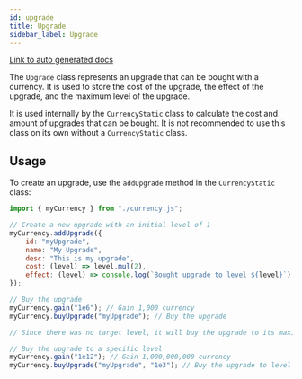 ```yaml
---
id: upgrade
title: Upgrade
sidebar_label: Upgrade
---
```


<!-- .d.ts for reference
/**
 * Calculates the cost and how many upgrades you can buy
 * Uses {@link inverseFunctionApprox} to calculate the maximum affordable quantity.
 * The priority is: `target === 1` > `costBulk` > `el`
 * @param value - The current value of the currency.
 * @param upgrade - The upgrade object to calculate.
 * @param start - The starting level of the upgrade. Defaults the current level of the upgrade.
 * @param end - The ending level or quantity to reach for the upgrade.
 * @param mode - The mode/mean method to use. See {@link MeanMode}
 * @param iterations - The amount of iterations to perform. Defaults to `15`.
 * @param el - ie Endless: Flag to exclude the sum calculation and only perform binary search. (DEPRECATED, use `el` in the upgrade object instead)
 * @returns [amount, cost] - Returns the amount of upgrades you can buy and the cost of the upgrades. If you can't afford any, it returns [new Decimal(0), new Decimal(0)].
 */
declare function calculateUpgrade(value: DecimalSource, upgrade: UpgradeStatic<string>, start?: DecimalSource, end?: DecimalSource, mode?: MeanMode, iterations?: number, el?: boolean): [amount: Decimal, cost: Decimal];
/**
 * Interface for initializing an upgrade.
 * @template N - The ID of the upgrade.
 */
interface UpgradeInit<N extends string = string> {
    /**
     * The ID of the upgrade.
     * Used to retrieve the upgrade later.
     */
    readonly id: N;
    /** The name of the upgrade. Defaults to the ID. */
    name?: string;
    /**
     * The description of the upgrade.
     * Can be a string or a function that returns a string.
     * Made into a getter function to allow for dynamic descriptions.
     * @example
     * // A dynamic description that returns a string
     * const description = (a, b) => `This is a ${a} that returns a ${b}`;
     *
     * // ... create upgrade here (see currencyStatic.addUpgrade)
     *
     * const upgrade = currencyStatic.getUpgrade("upgradeID");
     *
     * // Getter property
     * console.log(upgrade.description); // "This is a undefined that returns a undefined"
     *
     * // Getter function
     * console.log(upgrade.descriptionFn("dynamic", "string")); // "This is a dynamic that returns a string"
     */
    description?: ((...args: any[]) => string) | string;
    /**
     * The cost of upgrades at a certain level.
     * This function should evaluate to a non-negative number, and should be deterministic and continuous for all levels above 0.
     * Also, if you do not set your own `costBulk` function, the function should always be greater than the level.
     * @param level - The CURRENT (not next) level of the upgrade. It will always be a positive integer.
     * @returns The cost of the upgrade. It should be a non-negative integer greater than or equal to 0.
     * @example
     * // A cost function that returns twice the level.
     * (level) => level.mul(2)
     */
    cost: (level: Decimal) => Decimal;
    /**
     * The cost of buying a bulk of upgrades at a certain level. (inverse of cost function).
     * EL is automatically applied to the cost.
     * WARNING: In v8.x.x and above, the return order is [amount, cost] instead of [cost, amount].
     * @param level - The current level of the upgrade.
     * @param target - The target level of the upgrade.
     * @returns [cost, amount] - The cost of the upgrades and the amount of upgrades you can buy. If you can't afford any, it returns [new Decimal(0), new Decimal(0)].
     * @example
     * // A cost function that returns the sum of the levels and the target.
     * // In this example, the cost function is twice the level. The cost bulk function is the sum of the levels and the target.
     * // -target^2 + target + level^2 + level
     * (level, target) => target.pow(2).mul(-1).add(target).add(level.pow(2)).add(level)
     */
    costBulk?: (currencyValue: Decimal, level: Decimal, target: Decimal) => [amount: Decimal, cost: Decimal];
    /**
     * The maximum level of the upgrade.
     * Warning: If not set, the upgrade will not have a maximum level and can continue to increase indefinitely.
     */
    maxLevel?: Decimal;
    /**
     * The effect of the upgrade. This runs when the upgrade is bought, and instantly if `runEffectInstantly` is true.
     * @param level - The current level of the upgrade.
     * @param context - The upgrade object.
     */
    effect?: (level: Decimal, context: UpgradeStatic<N>) => void;
    /**
     * Endless / Everlasting: Flag to exclude the sum calculation and only perform binary search.
     * Note: A function value is also allowed, and will be evaluated when the upgrade is bought or calculated.
     * (but you should use a getter function instead)
     */
    el?: boolean | (() => boolean);
    /**
     * The default level of the upgrade.
     * Automatically set to `1` if not provided.
     */
    level?: Decimal;
}
/**
 * Interface for an upgrade.
 * @template N - The ID of the upgrade. See {@link UpgradeInit}
 */
interface IUpgradeStatic<N extends string = string> extends Omit<UpgradeInit<N>, "level"> {
    maxLevel?: Decimal;
    name: string;
    description: string;
    /**
     * A function that returns a description of the upgrade.
     * @param args - Arguments to pass to the description function.
     * @returns The description of the upgrade.
     */
    descriptionFn: (...args: any[]) => string;
}
/**
 * Interface for upgrade data.
 * @template N - The ID of the upgrade. See {@link UpgradeInit}
 */
interface IUpgradeData<N extends string = string> extends Pick<UpgradeInit<N>, "id" | "level"> {
}
/**
 * Represents a decimal number in the form of a string. `sign/mag/layer`
 * @deprecated Use an object index instead.
 */
type DecimalJSONString = `${number}/${number}/${number}`;
/**
 * Represents the name of an upgrade (EL) that is cached (for map keys fast lookup instead of looping through all upgrades).
 * In the form of: "el/${level: {@link DecimalJSONString}}"
 * @deprecated Use an object index instead.
 */
type UpgradeCachedELName = `el/${DecimalJSONString}`;
/**
 * Represents the name of an upgrade (Sum) that is cached (for map keys fast lookup instead of looping through all upgrades).
 * In the form of: "sum/${start: {@link DecimalJSONString}}/${end: {@link DecimalJSONString}}"
 * @deprecated Use an object index instead.
 */
type UpgradeCachedSumName = `sum/${DecimalJSONString}/${DecimalJSONString}`;
/**
 * Converts a decimal number to a JSON string.
 * @deprecated Use an object index instead.
 * @param n - The decimal number to convert.
 * @returns The decimal number in the form of a string. `sign/mag/layer` See {@link DecimalJSONString}
 */
declare function decimalToJSONString(n: DecimalSource): DecimalJSONString;
/**
 * Converts an upgrade to a cache name (EL)
 * @deprecated Use an object index instead.
 * @param level - The level of the upgrade.
 * @returns The name of the upgrade (EL) that is cached. See {@link UpgradeCachedELName}
 */
declare function upgradeToCacheNameEL(level: DecimalSource): UpgradeCachedELName;
/**
 * Interface for an upgrade that is cached.
 * @template EL - Whether the upgrade is EL or not.
 */
interface UpgradeCached<EL extends boolean = false> extends Pick<UpgradeInit, "id" | "el"> {
    el: EL;
}
/** Interface for an upgrade that is cached. (EL) */
interface UpgradeCachedEL extends UpgradeCached<true>, Pick<UpgradeInit, "level"> {
    level: Decimal;
    /** The cost of the upgrade at level (el) */
    cost: Decimal;
}
/** Interface for an upgrade that is cached. (Not EL) */
interface UpgradeCachedSum extends UpgradeCached<false> {
    start: Decimal;
    end: Decimal;
    /**
     * The cost of the upgrade from start to end. (summation)
     */
    cost: Decimal;
}
/**
 * Represents the frontend for an upgrade.
 * @template N - The ID of the upgrade. See {@link UpgradeInit}
 */
declare class UpgradeData<N extends string = string> implements IUpgradeData<N> {
    id: N;
    level: Decimal;
    /**
     * Constructs a new upgrade object with an initial level of 1 (or the provided level)
     * @param init - The upgrade object to initialize.
     */
    constructor(init: Pick<UpgradeInit<N>, "id" | "level">);
}
/**
 * Represents the backend for an upgrade.
 * @template N - The ID of the upgrade. See {@link UpgradeInit}
 */
declare class UpgradeStatic<N extends string = string> implements IUpgradeStatic<N> {
    id: N;
    name: string;
    cost: (level: Decimal) => Decimal;
    costBulk: ((currencyValue: Decimal, level: Decimal, target: Decimal) => [amount: Decimal, cost: Decimal]) | undefined;
    maxLevel: Decimal | undefined;
    effect: ((level: Decimal, context: UpgradeStatic<N>) => void) | undefined;
    el?: boolean | (() => boolean) | undefined;
    descriptionFn: (...args: any[]) => string;
    /** The default size of the cache. Should be one less than a power of 2. */
    static cacheSize: number;
    /** The cache to store the values of certain upgrade levels */
    cache: LRUCache<UpgradeCachedELName | UpgradeCachedSumName, UpgradeCachedEL | UpgradeCachedSum>;
    /** @returns The data of the upgrade. */
    protected dataPointerFn: () => UpgradeData<N>;
    /** @returns The data of the upgrade. */
    get data(): UpgradeData<N>;
    get description(): string;
    /**
     * The current level of the upgrade.
     * @returns The current level of the upgrade.
     */
    get level(): Decimal;
    set level(n: DecimalSource);
    /**
     * Constructs a new static upgrade object.
     * @param init - The upgrade object to initialize.
     * @param dataPointer - A function or reference that returns the pointer of the data / frontend.
     * @param cacheSize - The size of the cache. Should be one less than a power of 2. See {@link cache}
     */
    constructor(init: UpgradeInit<N>, dataPointer: Pointer<UpgradeData<N>>, cacheSize?: number);
    /**
     * Gets the cached data of the upgrade.
     * @param type - The type of the cache. "sum" or "el"
     * @param start - The starting level of the upgrade.
     * @param end - The ending level or quantity to reach for the upgrade.
     * @returns The data of the upgrade.
     */
    getCached(type: "sum", start: DecimalSource, end: DecimalSource): UpgradeCachedSum | undefined;
    getCached(type: "el", start: DecimalSource): UpgradeCachedEL | undefined;
    /**
     * Sets the cached data of the upgrade.
     * @param type - The type of the cache. "sum" or "el"
     * @param start - The starting level of the upgrade.
     * @param end - The ending level or quantity to reach for the upgrade.
     * @param cost - The cost of the upgrade.
     */
    setCached(type: "sum", start: DecimalSource, end: DecimalSource, cost: DecimalSource): UpgradeCachedSum;
    setCached(type: "el", level: DecimalSource, cost: DecimalSource): UpgradeCachedEL;
}
 -->

[Link to auto generated docs](https://xshadowblade.github.io/emath.js/typedoc/classes/classes_Upgrade.UpgradeStatic.html)

The `Upgrade` class represents an upgrade that can be bought with a currency. It is used to store the cost of the upgrade, the effect of the upgrade, and the maximum level of the upgrade.

It is used internally by the `CurrencyStatic` class to calculate the cost and amount of upgrades that can be bought. It is not recommended to use this class on its own without a `CurrencyStatic` class.
 
## Usage

To create an upgrade, use the `addUpgrade` method in the `CurrencyStatic` class:

```js
import { myCurrency } from "./currency.js";

// Create a new upgrade with an initial level of 1
myCurrency.addUpgrade({
    id: "myUpgrade",
    name: "My Upgrade",
    desc: "This is my upgrade",
    cost: (level) => level.mul(2),
    effect: (level) => console.log(`Bought upgrade to level ${level}`), // Also runs instantly if `runEffectInstantly` is true
});

// Buy the upgrade
myCurrency.gain("1e6"); // Gain 1,000 currency
myCurrency.buyUpgrade("myUpgrade"); // Buy the upgrade

// Since there was no target level, it will buy the upgrade to its maximum affordable quantity (which is 32)

// Buy the upgrade to a specific level
myCurrency.gain("1e12"); // Gain 1,000,000,000 currency
myCurrency.buyUpgrade("myUpgrade", "1e3"); // Buy the upgrade to level 1,000 (if affordable, otherwise it will buy as many as possible)
```
